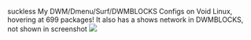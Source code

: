 suckless
My DWM/Dmenu/Surf/DWMBLOCKS Configs on Void Linux, hovering at 699 packages! It also has a shows network in DWMBLOCKS, not shown in screenshot
![]( unixporn_dwm.jpg )
